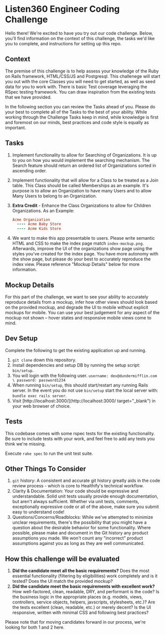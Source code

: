 # Listen360 Engineer Coding Challenge

Hello there! We're excited to have you try out our code challenge. Below, you'll find information on the context of this challenge, the tasks we'd like you to complete, and instructions for setting up this repo.

## Context

The premise of this challenge is to help assess your knowledge of the Ruby on Rails framework, HTML/CSS/JS and Postgresql. This challenege will start you out with the core Classes you will need to get started, as well as seed data for you to work with. There is basic Test coverage leveraging the RSpec testing framework. You can draw inspiration from the existing tests that we have provided.

In the following section you can review the Tasks ahead of you. Please do your best to complete all of the Tasks to the best of your ability. While working through the Challenge Tasks keep in mind, while knowledge is first and foremost on our minds, best practices and code style is equally as important.

## Tasks

1. Implement functionality to allow for Searching of Organizations. It is up to you on how you would implement the searching mechanism. The Search feature should return an ordered list of Organiziations sorted in ascending order.

2. Implement functionality that will allow for a Class to be treated as a Join table. This Class should be called Memberships as an example. It's purpose is to allow an Organization to have many Users and to allow Many Users to belong to an Organization.

3. **Extra Credit** - Enhance the Class Organizations to allow for Children Organizations. As an Example:

   ```ruby
   Acme Organization
     ---- Acme Baby Store
     ---- Acme Kids Store
   ```

4) We want to make this app presentable to users. Please write semantic HTML
   and CSS to make the index page match `index-mockup.png`. Afterwards, improve
   the UI of the organizations show page using the styles you've created for the
   index page. You have more autonomy with the show page, but please do your best
   to accurately reproduce the index view. Please reference "Mockup Details" below
   for more information.

## Mockup Details

For this part of the challenge, we want to see your ability to accurately
reproduce details from a mockup, infer how other views should look based on the
provided mockup, and degrade the UI to mobile without explicit mockups for
mobile. You can use your best judgement for any aspect of the mockup not shown
– hover states and responsive mobile views come to mind.

## Dev Setup

Complete the following to get the existing application up and running.

1. `git clone` down this repository.
2. Install dependencies and setup DB by running the setup script: `bin/setup`.
3. You will login with the following user. `username: dev@dundermifflin.com \ password: password1234`
4. When running `bin/setup`, this should start/restart any running Rails server. In the event you do not use `bin/setup` start the local server with: `bundle exec rails server`.
5. Visit [http://localhost:3000/](http://localhost:3000/ target="_blank") in your web browser of choice.

## Tests

This codebase comes with some rspec tests for the existing functionality. Be sure to include tests with your work,
and feel free to add any tests you think we're missing.

Execute `rake spec` to run the unit test suite.

## Other Things To Consider

1. `git` history: A consistent and accurate git history greatly aids in the code review process -
   which is core to Healthify's technical workflow.
2. Clarity & Documentation: Your code should be expressive and understandable. Solid unit tests usually
   provide enough documentation, but aren't always sufficient. Whether via unit tests, comments, exceptionally
   expressive code or all of the above, make sure you submit easy to understand code!
3. Questions/Concerns/Roadblocks: While we've attempted to minimize unclear requirements, there's the
   possibility that you might have a question about the desirable behavior for some functionality. Where possible,
   please make and document in the Git history any product assumptions you made. We won't count any "incorrect"
   product assumptions against you as long as they are well communicated.

## How this challenge will be evaluated

1. **Did the candidate meet all the basic requirements?** Does the most essential functionality
   (filtering by eligibilities) work completely and is it tested? Does the UI match the provided mockup?
2. **Did the candidate meet the basic requirements with excellent work?** How
   well-factored, clean, readable, DRY, and performant is the code? Is the business logic in the appropriate
   places (e.g. models, views, controllers, service objects, helpers, javscripts, stylesheets, etc.)? Are the tests
   excellent (clean, readable, etc.) or merely decent? Is the UI responsive, written with minimal CSS and
   following best practices?

Please note that for moving candidates forward in our process, we're looking for both 1 and 2 here.
